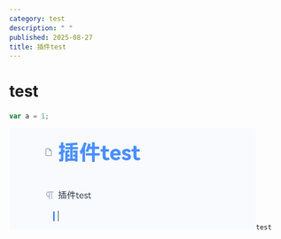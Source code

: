 ```yaml
---
category: test
description: " "
published: 2025-08-27
title: 插件test
---
```


# test
```javascript
var a = 1;
```
![image](./assets/image-20250827165603-0sduzmx.png)
​`test`​